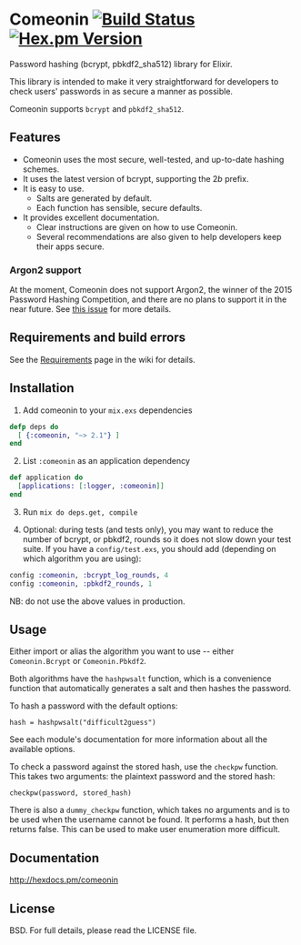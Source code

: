 # Comeonin [![Build Status](https://travis-ci.org/elixircnx/comeonin.svg?branch=master "Build Status")](https://travis-ci.org/elixircnx/comeonin) [![Hex.pm Version](http://img.shields.io/hexpm/v/comeonin.svg)](https://hex.pm/packages/comeonin)

Password hashing (bcrypt, pbkdf2_sha512) library for Elixir.

This library is intended to make it very straightforward for developers
to check users' passwords in as secure a manner as possible.

Comeonin supports `bcrypt` and `pbkdf2_sha512`.

## Features

* Comeonin uses the most secure, well-tested, and up-to-date hashing schemes.
* It uses the latest version of bcrypt, supporting the $2b$ prefix.
* It is easy to use.
    * Salts are generated by default.
    * Each function has sensible, secure defaults.
* It provides excellent documentation.
    * Clear instructions are given on how to use Comeonin.
    * Several recommendations are also given to help developers keep their apps secure.

### Argon2 support

At the moment, Comeonin does not support Argon2, the winner of the 2015
Password Hashing Competition, and there are no plans to support it in
the near future. See [this issue](https://github.com/elixircnx/comeonin/issues/65)
for more details.

## Requirements and build errors

See the [Requirements](https://github.com/elixircnx/comeonin/wiki/Requirements)
page in the wiki for details.

## Installation

1. Add comeonin to your `mix.exs` dependencies

  ```elixir
  defp deps do
    [ {:comeonin, "~> 2.1"} ]
  end
  ```

2. List `:comeonin` as an application dependency

  ```elixir
  def application do
    [applications: [:logger, :comeonin]]
  end
  ```

3. Run `mix do deps.get, compile`

4. Optional: during tests (and tests only), you may want to reduce the number of bcrypt,
or pbkdf2, rounds so it does not slow down your test suite. If you have a `config/test.exs`,
you should add (depending on which algorithm you are using):

  ```elixir
  config :comeonin, :bcrypt_log_rounds, 4
  config :comeonin, :pbkdf2_rounds, 1
  ```

  NB: do not use the above values in production.

## Usage

Either import or alias the algorithm you want to use -- either `Comeonin.Bcrypt`
or `Comeonin.Pbkdf2`.

Both algorithms have the `hashpwsalt` function, which is a convenience
function that automatically generates a salt and then hashes the password.

To hash a password with the default options:

    hash = hashpwsalt("difficult2guess")

See each module's documentation for more information about
all the available options.

To check a password against the stored hash, use the `checkpw`
function. This takes two arguments: the plaintext password and
the stored hash:

    checkpw(password, stored_hash)

There is also a `dummy_checkpw` function, which takes no arguments
and is to be used when the username cannot be found. It performs a hash,
but then returns false. This can be used to make user enumeration more
difficult.

## Documentation

http://hexdocs.pm/comeonin

## License

BSD. For full details, please read the LICENSE file.
